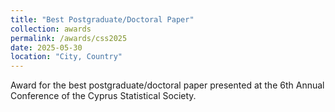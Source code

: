 ```yaml
---
title: "Best Postgraduate/Doctoral Paper"
collection: awards
permalink: /awards/css2025
date: 2025-05-30
location: "City, Country"
---
```


Award for the best postgraduate/doctoral paper presented at the 6th Annual Conference of the Cyprus Statistical Society.